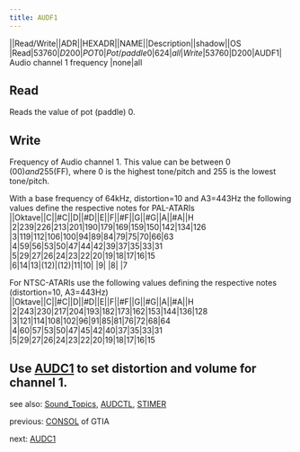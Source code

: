 ```yaml
---
title: AUDF1
---
```

||Read/Write||ADR||HEXADR||NAME||Description||shadow||OS  
|Read|53760|$D200|POT0|Pot/paddle 0|624|all  
|Write|53760|$D200|AUDF1| Audio channel 1 frequency |none|all  
  
## Read  
Reads the value of pot (paddle) 0.  
  
## Write  
Frequency of Audio channel 1. This value can be between 0 ($00) and 255 ($FF), where 0 is the highest tone/pitch and 255 is the lowest tone/pitch.  
  
  
With a base frequency of 64kHz, distortion=10 and A3=443Hz the following values define the respective notes for PAL-ATARIs  
||Oktave||C||#C||D||#D||E||F||#F||G||#G||A||#A||H  
|2|239|226|213|201|190|179|169|159|150|142|134|126  
|3|119|112|106|100|94|89|84|79|75|70|66|63  
|4|59|56|53|50|47|44|42|39|37|35|33|31  
|5|29|27|26|24|23|22|20|19|18|17|16|15  
|6|14|13|(12)|(12)|11|10| |9| |8| |7  
  
For NTSC-ATARIs use the following values defining the respective notes (distortion=10, A3=443Hz)  
||Oktave||C||#C||D||#D||E||F||#F||G||#G||A||#A||H  
|2|243|230|217|204|193|182|173|162|153|144|136|128  
|3|121|114|108|102|96|91|85|81|76|72|68|64  
|4|60|57|53|50|47|45|42|40|37|35|33|31  
|5|29|27|26|24|23|22|20|19|18|17|16|15  
  
  
  
Use [AUDC1](../AUDC1/index.md) to set distortion and volume for channel 1.  
---
  
see also: [Sound_Topics](../Sound_Topics/index.md), [AUDCTL](../AUDCTL/index.md), [STIMER](../KBCODE/index.md)  
  
previous: [CONSOL](../CONSOL/index.md) of GTIA  
  
next: [AUDC1](../AUDC1/index.md)  
